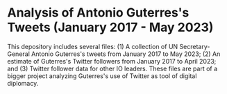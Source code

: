 # Analysis of Antonio Guterres's Tweets (January 2017 - May 2023)
This depository includes several files: (1) A collection of UN Secretary-General Antonio Guterres's tweets from January 2017 to May 2023; (2) An estimate of Guterres's Twitter followers from January 2017 to April 2023; and (3) Twitter follower data for other IO leaders. These files are part of a bigger project analyzing Guterres's use of Twitter as tool of digital diplomacy.
